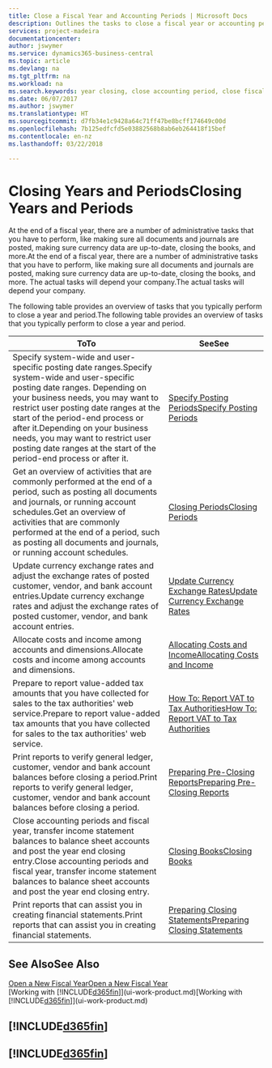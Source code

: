 ```yaml
---
title: Close a Fiscal Year and Accounting Periods | Microsoft Docs
description: Outlines the tasks to close a fiscal year or accounting period, for example, making sure documents and journals are posted and verifying bank balances.
services: project-madeira
documentationcenter: 
author: jswymer
ms.service: dynamics365-business-central
ms.topic: article
ms.devlang: na
ms.tgt_pltfrm: na
ms.workload: na
ms.search.keywords: year closing, close accounting period, close fiscal year, bank account detailed trial balance
ms.date: 06/07/2017
ms.author: jswymer
ms.translationtype: HT
ms.sourcegitcommit: d7fb34e1c9428a64c71ff47be8bcff174649c00d
ms.openlocfilehash: 7b125edfcfd5e03882568b8ab6eb264418f15bef
ms.contentlocale: en-nz
ms.lasthandoff: 03/22/2018

---
```

# <a name="closing-years-and-periods"></a><span data-ttu-id="0a62a-103">Closing Years and Periods</span><span class="sxs-lookup"><span data-stu-id="0a62a-103">Closing Years and Periods</span></span>
<span data-ttu-id="0a62a-104">At the end of a fiscal year, there are a number of administrative tasks that you have to perform, like making sure all documents and journals are posted, making sure currency data are up-to-date, closing the books, and more.</span><span class="sxs-lookup"><span data-stu-id="0a62a-104">At the end of a fiscal year, there are a number of administrative tasks that you have to perform, like making sure all documents and journals are posted, making sure currency data are up-to-date, closing the books, and more.</span></span> <span data-ttu-id="0a62a-105">The actual tasks will depend your company.</span><span class="sxs-lookup"><span data-stu-id="0a62a-105">The actual tasks will depend your company.</span></span>

<span data-ttu-id="0a62a-106">The following table provides an overview of tasks that you typically perform to close a year and period.</span><span class="sxs-lookup"><span data-stu-id="0a62a-106">The following table provides an overview of tasks that you typically perform to close a year and period.</span></span>

| <span data-ttu-id="0a62a-107">To</span><span class="sxs-lookup"><span data-stu-id="0a62a-107">To</span></span> | <span data-ttu-id="0a62a-108">See</span><span class="sxs-lookup"><span data-stu-id="0a62a-108">See</span></span> |
| --- | --- |
| <span data-ttu-id="0a62a-109">Specify system-wide and user-specific posting date ranges.</span><span class="sxs-lookup"><span data-stu-id="0a62a-109">Specify system-wide and user-specific posting date ranges.</span></span> <span data-ttu-id="0a62a-110">Depending on your business needs, you may want to restrict user posting date ranges at the start of the period-end process or after it.</span><span class="sxs-lookup"><span data-stu-id="0a62a-110">Depending on your business needs, you may want to restrict user posting date ranges at the start of the period-end process or after it.</span></span> |[<span data-ttu-id="0a62a-111">Specify Posting Periods</span><span class="sxs-lookup"><span data-stu-id="0a62a-111">Specify Posting Periods</span></span>](finance-how-specify-posting-periods.md) |
| <span data-ttu-id="0a62a-112">Get an overview of activities that are commonly performed at the end of a period, such as posting all documents and journals, or running account schedules.</span><span class="sxs-lookup"><span data-stu-id="0a62a-112">Get an overview of activities that are commonly performed at the end of a period, such as posting all documents and journals, or running account schedules.</span></span> |[<span data-ttu-id="0a62a-113">Closing Periods</span><span class="sxs-lookup"><span data-stu-id="0a62a-113">Closing Periods</span></span>](year-how-complete-period-end-processes.md) |
| <span data-ttu-id="0a62a-114">Update currency exchange rates and adjust the exchange rates of posted customer, vendor, and bank account entries.</span><span class="sxs-lookup"><span data-stu-id="0a62a-114">Update currency exchange rates and adjust the exchange rates of posted customer, vendor, and bank account entries.</span></span> |[<span data-ttu-id="0a62a-115">Update Currency Exchange Rates</span><span class="sxs-lookup"><span data-stu-id="0a62a-115">Update Currency Exchange Rates</span></span>](finance-how-update-currencies.md) |
| <span data-ttu-id="0a62a-116">Allocate costs and income among accounts and dimensions.</span><span class="sxs-lookup"><span data-stu-id="0a62a-116">Allocate costs and income among accounts and dimensions.</span></span> |[<span data-ttu-id="0a62a-117">Allocating Costs and Income</span><span class="sxs-lookup"><span data-stu-id="0a62a-117">Allocating Costs and Income</span></span>](year-allocate-costs-income.md) |
| <span data-ttu-id="0a62a-118">Prepare to report value-added tax amounts that you have collected for sales to the tax authorities' web service.</span><span class="sxs-lookup"><span data-stu-id="0a62a-118">Prepare to report value-added tax amounts that you have collected for sales to the tax authorities' web service.</span></span> |[<span data-ttu-id="0a62a-119">How To: Report VAT to Tax Authorities</span><span class="sxs-lookup"><span data-stu-id="0a62a-119">How To: Report VAT to Tax Authorities</span></span>](finance-how-report-vat.md)|
| <span data-ttu-id="0a62a-120">Print reports to verify general ledger, customer, vendor and bank account balances before closing a period.</span><span class="sxs-lookup"><span data-stu-id="0a62a-120">Print reports to verify general ledger, customer, vendor and bank account balances before closing a period.</span></span> |[<span data-ttu-id="0a62a-121">Preparing Pre-Closing Reports</span><span class="sxs-lookup"><span data-stu-id="0a62a-121">Preparing Pre-Closing Reports</span></span>](year-prepare-preclose-reports.md) |
| <span data-ttu-id="0a62a-122">Close accounting periods and fiscal year, transfer income statement balances to balance sheet accounts and post the year end closing entry.</span><span class="sxs-lookup"><span data-stu-id="0a62a-122">Close accounting periods and fiscal year, transfer income statement balances to balance sheet accounts and post the year end closing entry.</span></span> |[<span data-ttu-id="0a62a-123">Closing Books</span><span class="sxs-lookup"><span data-stu-id="0a62a-123">Closing Books</span></span>](year-close-books.md) |
| <span data-ttu-id="0a62a-124">Print reports that can assist you in creating financial statements.</span><span class="sxs-lookup"><span data-stu-id="0a62a-124">Print reports that can assist you in creating financial statements.</span></span> |[<span data-ttu-id="0a62a-125">Preparing Closing Statements</span><span class="sxs-lookup"><span data-stu-id="0a62a-125">Preparing Closing Statements</span></span>](year-prepare-close-statement.md) |

## <a name="see-also"></a><span data-ttu-id="0a62a-126">See Also</span><span class="sxs-lookup"><span data-stu-id="0a62a-126">See Also</span></span>
[<span data-ttu-id="0a62a-127">Open a New Fiscal Year</span><span class="sxs-lookup"><span data-stu-id="0a62a-127">Open a New Fiscal Year</span></span>](finance-how-open-new-fiscal-year.md)  
<span data-ttu-id="0a62a-128">[Working with [!INCLUDE[d365fin](includes/d365fin_md.md)]](ui-work-product.md)</span><span class="sxs-lookup"><span data-stu-id="0a62a-128">[Working with [!INCLUDE[d365fin](includes/d365fin_md.md)]](ui-work-product.md)</span></span>

## [!INCLUDE[d365fin](includes/free_trial_md.md)]  
## [!INCLUDE[d365fin](includes/training_link_md.md)]

